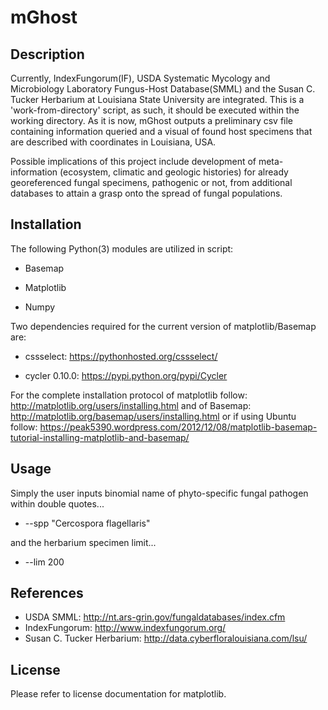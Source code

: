 # mGhost

Description
-----------
Currently, IndexFungorum(IF), USDA Systematic Mycology and Microbiology Laboratory Fungus-Host Database(SMML) and the Susan C. Tucker Herbarium at Louisiana State University are integrated. This is a 'work-from-directory' script, as such, it should be executed within the working directory. As it is now, mGhost outputs a preliminary csv file containing information queried and a visual of found host specimens that are described with coordinates in Louisiana, USA.

Possible implications of this project include development of meta-information (ecosystem, climatic and geologic histories) for already georeferenced fungal specimens, pathogenic or not, from additional databases to attain a grasp onto the spread of fungal populations.

Installation
------------
The following Python(3) modules are utilized in script:

- Basemap

- Matplotlib

- Numpy

Two dependencies required for the current version of matplotlib/Basemap are:

- cssselect: https://pythonhosted.org/cssselect/

- cycler 0.10.0: https://pypi.python.org/pypi/Cycler

For the complete installation protocol of matplotlib follow: http://matplotlib.org/users/installing.html
and of Basemap: http://matplotlib.org/basemap/users/installing.html
or if using Ubuntu follow: https://peak5390.wordpress.com/2012/12/08/matplotlib-basemap-tutorial-installing-matplotlib-and-basemap/

Usage
-----
Simply the user inputs binomial name of phyto-specific fungal pathogen within double quotes...

- --spp "Cercospora flagellaris"

and the herbarium specimen limit...

- --lim 200
 
References
----------
- USDA SMML: http://nt.ars-grin.gov/fungaldatabases/index.cfm
- IndexFungorum: http://www.indexfungorum.org/
- Susan C. Tucker Herbarium: http://data.cyberfloralouisiana.com/lsu/

License
-------
Please refer to license documentation for matplotlib.
